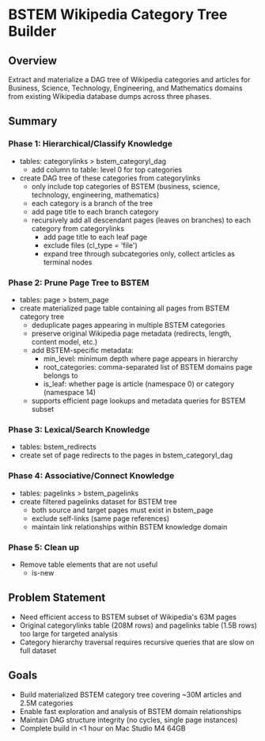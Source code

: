 # BSTEM Wikipedia Category Tree Builder

## Overview
Extract and materialize a DAG tree of Wikipedia categories and articles for Business, Science, Technology, Engineering, and Mathematics domains from existing Wikipedia database dumps across three phases.

## Summary

### Phase 1: Hierarchical/Classify Knowledge
- tables: categorylinks > bstem_categoryl_dag
  - add column to table: level 0 for top categories
- create DAG tree of these categories from categorylinks
  - only include top categories of BSTEM (business, science, technology, engineering, mathematics)
  - each category is a branch of the tree
  - add page title to each branch category
  - recursively add all descendant pages (leaves on branches) to each category from categorylinks
    - add page title to each leaf page
    - exclude files (cl_type = 'file')
    - expand tree through subcategories only, collect articles as terminal nodes

### Phase 2: Prune Page Tree to BSTEM
- tables: page > bstem_page
- create materialized page table containing all pages from BSTEM category tree
  - deduplicate pages appearing in multiple BSTEM categories
  - preserve original Wikipedia page metadata (redirects, length, content model, etc.)
  - add BSTEM-specific metadata:
    - min_level: minimum depth where page appears in hierarchy
    - root_categories: comma-separated list of BSTEM domains page belongs to
    - is_leaf: whether page is article (namespace 0) or category (namespace 14)
  - supports efficient page lookups and metadata queries for BSTEM subset

### Phase 3: Lexical/Search Knowledge
- tables: bstem_redirects
- create set of page redirects to the pages in bstem_categoryl_dag

### Phase 4: Associative/Connect Knowledge
- tables: pagelinks > bstem_pagelinks  
- create filtered pagelinks dataset for BSTEM tree
  - both source and target pages must exist in bstem_page
  - exclude self-links (same page references)
  - maintain link relationships within BSTEM knowledge domain
 
### Phase 5: Clean up
- Remove table elements that are not useful
  - is-new 

## Problem Statement
- Need efficient access to BSTEM subset of Wikipedia's 63M pages
- Original categorylinks table (208M rows) and pagelinks table (1.5B rows) too large for targeted analysis
- Category hierarchy traversal requires recursive queries that are slow on full dataset

## Goals
- Build materialized BSTEM category tree covering ~30M articles and 2.5M categories
- Enable fast exploration and analysis of BSTEM domain relationships
- Maintain DAG structure integrity (no cycles, single page instances)
- Complete build in <1 hour on Mac Studio M4 64GB
